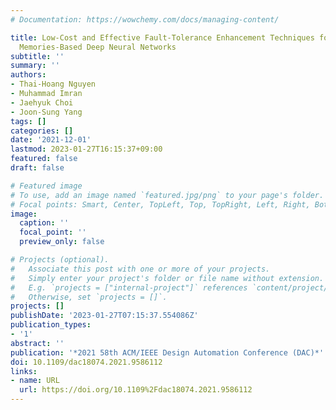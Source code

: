 ```yaml
---
# Documentation: https://wowchemy.com/docs/managing-content/

title: Low-Cost and Effective Fault-Tolerance Enhancement Techniques for Emerging
  Memories-Based Deep Neural Networks
subtitle: ''
summary: ''
authors:
- Thai-Hoang Nguyen
- Muhammad Imran
- Jaehyuk Choi
- Joon-Sung Yang
tags: []
categories: []
date: '2021-12-01'
lastmod: 2023-01-27T16:15:37+09:00
featured: false
draft: false

# Featured image
# To use, add an image named `featured.jpg/png` to your page's folder.
# Focal points: Smart, Center, TopLeft, Top, TopRight, Left, Right, BottomLeft, Bottom, BottomRight.
image:
  caption: ''
  focal_point: ''
  preview_only: false

# Projects (optional).
#   Associate this post with one or more of your projects.
#   Simply enter your project's folder or file name without extension.
#   E.g. `projects = ["internal-project"]` references `content/project/deep-learning/index.md`.
#   Otherwise, set `projects = []`.
projects: []
publishDate: '2023-01-27T07:15:37.554086Z'
publication_types:
- '1'
abstract: ''
publication: '*2021 58th ACM/IEEE Design Automation Conference (DAC)*'
doi: 10.1109/dac18074.2021.9586112
links:
- name: URL
  url: https://doi.org/10.1109%2Fdac18074.2021.9586112
---
```

